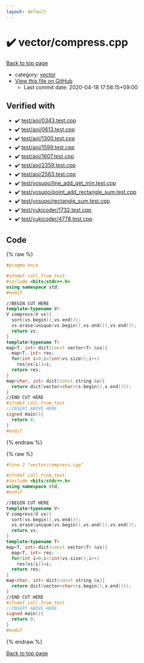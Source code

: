 ```yaml
---
layout: default
---
```


<!-- mathjax config similar to math.stackexchange -->
<script type="text/javascript" async
  src="https://cdnjs.cloudflare.com/ajax/libs/mathjax/2.7.5/MathJax.js?config=TeX-MML-AM_CHTML">
</script>
<script type="text/x-mathjax-config">
  MathJax.Hub.Config({
    TeX: { equationNumbers: { autoNumber: "AMS" }},
    tex2jax: {
      inlineMath: [ ['$','$'] ],
      processEscapes: true
    },
    "HTML-CSS": { matchFontHeight: false },
    displayAlign: "left",
    displayIndent: "2em"
  });
</script>

<script type="text/javascript" src="https://cdnjs.cloudflare.com/ajax/libs/jquery/3.4.1/jquery.min.js"></script>
<script src="https://cdn.jsdelivr.net/npm/jquery-balloon-js@1.1.2/jquery.balloon.min.js" integrity="sha256-ZEYs9VrgAeNuPvs15E39OsyOJaIkXEEt10fzxJ20+2I=" crossorigin="anonymous"></script>
<script type="text/javascript" src="../../assets/js/copy-button.js"></script>
<link rel="stylesheet" href="../../assets/css/copy-button.css" />


# :heavy_check_mark: vector/compress.cpp

<a href="../../index.html">Back to top page</a>

* category: <a href="../../index.html#6ba8844da718b4a65f60dbfd0d92d6ef">vector</a>
* <a href="{{ site.github.repository_url }}/blob/master/vector/compress.cpp">View this file on GitHub</a>
    - Last commit date: 2020-04-18 17:56:15+09:00




## Verified with

* :heavy_check_mark: <a href="../../verify/test/aoj/0343.test.cpp.html">test/aoj/0343.test.cpp</a>
* :heavy_check_mark: <a href="../../verify/test/aoj/0613.test.cpp.html">test/aoj/0613.test.cpp</a>
* :heavy_check_mark: <a href="../../verify/test/aoj/1300.test.cpp.html">test/aoj/1300.test.cpp</a>
* :heavy_check_mark: <a href="../../verify/test/aoj/1599.test.cpp.html">test/aoj/1599.test.cpp</a>
* :heavy_check_mark: <a href="../../verify/test/aoj/1607.test.cpp.html">test/aoj/1607.test.cpp</a>
* :heavy_check_mark: <a href="../../verify/test/aoj/2359.test.cpp.html">test/aoj/2359.test.cpp</a>
* :heavy_check_mark: <a href="../../verify/test/aoj/2563.test.cpp.html">test/aoj/2563.test.cpp</a>
* :heavy_check_mark: <a href="../../verify/test/yosupo/line_add_get_min.test.cpp.html">test/yosupo/line_add_get_min.test.cpp</a>
* :heavy_check_mark: <a href="../../verify/test/yosupo/point_add_rectangle_sum.test.cpp.html">test/yosupo/point_add_rectangle_sum.test.cpp</a>
* :heavy_check_mark: <a href="../../verify/test/yosupo/rectangle_sum.test.cpp.html">test/yosupo/rectangle_sum.test.cpp</a>
* :heavy_check_mark: <a href="../../verify/test/yukicoder/1732.test.cpp.html">test/yukicoder/1732.test.cpp</a>
* :heavy_check_mark: <a href="../../verify/test/yukicoder/4778.test.cpp.html">test/yukicoder/4778.test.cpp</a>


## Code

<a id="unbundled"></a>
{% raw %}
```cpp
#pragma once

#ifndef call_from_test
#include <bits/stdc++.h>
using namespace std;
#endif

//BEGIN CUT HERE
template<typename V>
V compress(V vs){
  sort(vs.begin(),vs.end());
  vs.erase(unique(vs.begin(),vs.end()),vs.end());
  return vs;
}
template<typename T>
map<T, int> dict(const vector<T> &vs){
  map<T, int> res;
  for(int i=0;i<(int)vs.size();i++)
    res[vs[i]]=i;
  return res;
}
map<char, int> dict(const string &s){
  return dict(vector<char>(s.begin(),s.end()));
}
//END CUT HERE
#ifndef call_from_test
//INSERT ABOVE HERE
signed main(){
  return 0;
}
#endif

```
{% endraw %}

<a id="bundled"></a>
{% raw %}
```cpp
#line 2 "vector/compress.cpp"

#ifndef call_from_test
#include <bits/stdc++.h>
using namespace std;
#endif

//BEGIN CUT HERE
template<typename V>
V compress(V vs){
  sort(vs.begin(),vs.end());
  vs.erase(unique(vs.begin(),vs.end()),vs.end());
  return vs;
}
template<typename T>
map<T, int> dict(const vector<T> &vs){
  map<T, int> res;
  for(int i=0;i<(int)vs.size();i++)
    res[vs[i]]=i;
  return res;
}
map<char, int> dict(const string &s){
  return dict(vector<char>(s.begin(),s.end()));
}
//END CUT HERE
#ifndef call_from_test
//INSERT ABOVE HERE
signed main(){
  return 0;
}
#endif

```
{% endraw %}

<a href="../../index.html">Back to top page</a>

